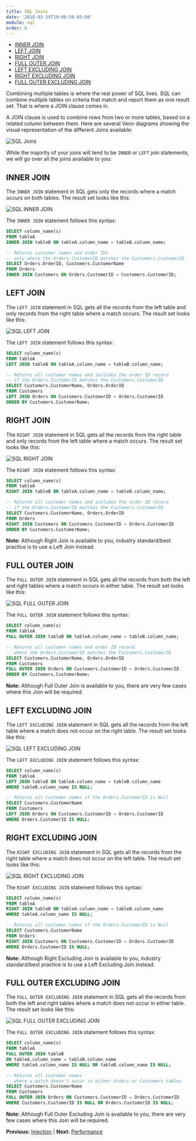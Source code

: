 ```yaml
---
title: SQL Joins
date: '2018-03-19T19:00:56-05:00'
module: sql
order: 6
---
```


* [INNER JOIN](#inner-join)
* [LEFT JOIN](#left-join)
* [RIGHT JOIN](#right-join)
* [FULL OUTER JOIN](#full-outer-join)
* [LEFT EXCLUDING JOIN](#left-excluding-join)
* [RIGHT EXCLUDING JOIN](#right-excluding-join)
* [FULL OUTER EXCLUDING JOIN](#full-outer-excluding-join)

Combining multiple tables is where the real power of SQL lives. SQL can combine multiple tables on criteria that match and report them as one result set. That is where a JOIN clause comes in.

A JOIN clause is used to combine rows from two or more tables, based on a related column between them. Here are several Venn diagrams showing the visual representation of the different Joins available:

![SQL Joins](joins.jpg "SQL Joins")

While the majority of your joins will tend to be `INNER` or `LEFT` join statements, we will go over all the joins available to you:

## INNER JOIN

The `INNER JOIN` statement in SQL gets only the records where a match occurs on both tables. The result set looks like this:

![SQL INNER JOIN](inner-join.png "SQL INNER JOIN")

The `INNER JOIN` statement follows this syntax:

```sql
SELECT column_name(s)
FROM tableA
INNER JOIN tableB ON tableA.column_name = tableB.column_name;

-- Returns customer names and order IDs
-- only where the Orders.CustomerID matches the Customers.CustomerID
SELECT Orders.OrderID, Customers.CustomerName
FROM Orders
INNER JOIN Customers ON Orders.CustomerID = Customers.CustomerID;
```

## LEFT JOIN

The `LEFT JOIN` statement in SQL gets all the records from the left table and only records from the right table where a match occurs. The result set looks like this:

![SQL LEFT JOIN](left-join.png "SQL LEFT JOIN")

The `LEFT JOIN` statement follows this syntax:

```sql
SELECT column_name(s)
FROM tableA
LEFT JOIN tableB ON tableA.column_name = tableB.column_name;

-- Returns all customer names and includes the order ID record
-- if the Orders.CustomerID matches the Customers.CustomerID
SELECT Customers.CustomerName, Orders.OrderID
FROM Customers
LEFT JOIN Orders ON Customers.CustomerID = Orders.CustomerID
ORDER BY Customers.CustomerName;
```

## RIGHT JOIN

The `RIGHT JOIN` statement in SQL gets all the records from the right table and only records from the left table where a match occurs. The result set looks like this:

![SQL RIGHT JOIN](right-join.png "SQL RIGHT JOIN")

The `RIGHT JOIN` statement follows this syntax:

```sql
SELECT column_name(s)
FROM tableA
RIGHT JOIN tableB ON tableA.column_name = tableB.column_name;

-- Returns all customer names and includes the order ID record
-- if the Orders.CustomerID matches the Customers.CustomerID
SELECT Customers.CustomerName, Orders.OrderID
FROM Orders
RIGHT JOIN Customers ON Customers.CustomerID = Orders.CustomerID
ORDER BY Customers.CustomerName;
```

**Note:** Although Right Join is available to you, industry standard/best practice is to use a Left Join instead.

## FULL OUTER JOIN

The `FULL OUTER JOIN` statement in SQL gets all the records from both the left and right tables where a match occurs in either table. The result set looks like this:

![SQL FULL OUTER JOIN](full-outer-join.png "SQL FULL OUTER JOIN")

The `FULL OUTER JOIN` statement follows this syntax:

```sql
SELECT column_name(s)
FROM tableA
FULL OUTER JOIN tableB ON tableA.column_name = tableB.column_name;

-- Returns all customer names and order ID record
-- where the Orders.CustomerID matches the Customers.CustomerID
SELECT Customers.CustomerName, Orders.OrderID
FROM Customers
FULL OUTER JOIN Orders ON Customers.CustomerID = Orders.CustomerID
ORDER BY Customers.CustomerName;
```

**Note:** Although Full Outer Join is available to you, there are very few cases where this Join will be required.

## LEFT EXCLUDING JOIN

The `LEFT EXCLUDING JOIN` statement in SQL gets all the records from the left table where a match does not occur on the right table. The result set looks like this:

![SQL LEFT EXCLUDING JOIN](left-excluding-join.png "SQL LEFT EXCLUDING JOIN")

The `LEFT EXCLUDING JOIN` statement follows this syntax:

```sql
SELECT column_name(s)
FROM tableA
LEFT JOIN tableB ON tableA.column_name = tableB.column_name
WHERE tableB.column_name IS NULL;

-- Returns all customer names if the Orders.CustomerID is Null
SELECT Customers.CustomerName
FROM Customers
LEFT JOIN Orders ON Customers.CustomerID = Orders.CustomerID
WHERE Orders.CustomerID IS NULL;
```

## RIGHT EXCLUDING JOIN

The `RIGHT EXCLUDING JOIN` statement in SQL gets all the records from the right table where a match does not occur on the left table. The result set looks like this:

![SQL RIGHT EXCLUDING JOIN](right-excluding-join.png "SQL RIGHT EXCLUDING JOIN")

The `RIGHT EXCLUDING JOIN` statement follows this syntax:

```sql
SELECT column_name(s)
FROM tableA
RIGHT JOIN tableB ON tableA.column_name = tableB.column_name
WHERE tableA.column_name IS NULL;

-- Returns all customer names if the Orders.CustomerID is Null
SELECT Customers.CustomerName
FROM Orders
RIGHT JOIN Customers ON Customers.CustomerID = Orders.CustomerID
WHERE Orders.CustomerID IS NULL;
```

**Note:** Although Right Excluding Join is available to you, industry standard/best practice is to use a Left Excluding Join instead.

## FULL OUTER EXCLUDING JOIN

The `FULL OUTER EXCLUDING JOIN` statement in SQL gets all the records from both the left and right tables where a match does not occur in either table. The result set looks like this:

![SQL FULL OUTER EXCLUDING JOIN](full-outer-excluding-join.png "SQL FULL OUTER EXCLUDING JOIN")

The `FULL OUTER EXCLUDING JOIN` statement follows this syntax:

```sql
SELECT column_name(s)
FROM tableA
FULL OUTER JOIN tableB
ON tableA.column_name = tableB.column_name
WHERE tableA.column_name IS NULL OR tableB.column_name IS NULL;

-- Returns all customer names
-- where a match doesn't occur in either Orders or Customers tables
SELECT Customers.CustomerName
FROM Customers
FULL OUTER JOIN Orders ON Customers.CustomerID = Orders.CustomerID
WHERE Customers.CustomerID IS NULL OR Orders.CustomerID IS NULL;
```

**Note:** Although Full Outer Excluding Join is available to you, there are very few cases where this Join will be required.

**Previous:** [Injection](injection.markdown) |
**Next:** [Performance](performance.markdown)
